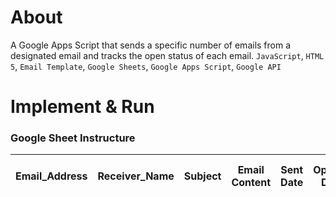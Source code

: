 # About
A Google Apps Script that sends a specific number of emails from a designated email and tracks the open status of each email.
`JavaScript`, `HTML 5`, `Email Template`, `Google Sheets`, `Google Apps Script`, `Google API`

# Implement & Run

### Google Sheet Instructure 

|Email_Address|Receiver_Name|Subject|Email Content|Sent Date|Opened Date|Last Opened Date|
|-------------|-------------|-------|-------------|---------|-----------|----------------|


